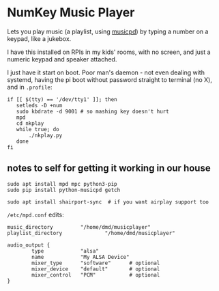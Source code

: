 # NumKey Music Player

Lets you play music (a playlist, using [musicpd](https://www.musicpd.org/)) by typing a number on a keypad, like a jukebox.

I have this installed on RPIs in my kids' rooms, with no screen, and just a numeric keypad and speaker attached.


I just have it start on boot. Poor man's daemon - not even dealing with systemd, having the pi boot without password straight to terminal (no X), and in `.profile`:


```
if [[ $(tty) == '/dev/tty1' ]]; then
   setleds -D +num
   sudo kbdrate -d 9001 # so mashing key doesn't hurt
   mpd
   cd nkplay
   while true; do
       ./nkplay.py
   done
fi
```

## notes to self for getting it working in our house

```
sudo apt install mpd mpc python3-pip
sudo pip install python-musicpd getch 

sudo apt install shairport-sync  # if you want airplay support too

```

`/etc/mpd.conf` edits:

```
music_directory         "/home/dmd/musicplayer"
playlist_directory              "/home/dmd/musicplayer"

audio_output {
        type            "alsa"
        name            "My ALSA Device"
        mixer_type      "software"      # optional
        mixer_device    "default"       # optional
        mixer_control   "PCM"           # optional
}

```

